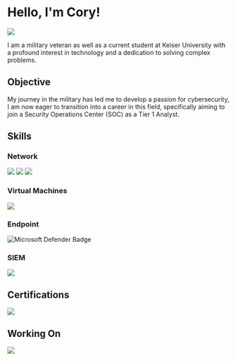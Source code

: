 # Hello, I'm Cory!
<a href="https://www.linkedin.com/in/corypetertremblay/" target="_blank" rel="noopener noreferrer">
  <img src="https://img.shields.io/badge/-LinkedIn-0072b1?&style=for-the-badge&logo=linkedin&logoColor=white" />
</a>

I am a military veteran as well as a current student at Keiser University with a profound interest in technology and a dedication to solving complex problems. 

## Objective
My journey in the military has led me to develop a passion for cybersecurity, I am now eager to transition into a career in this field, specifically aiming to join a Security Operations Center (SOC) as a Tier 1 Analyst.

## Skills

### Network
<div>
   <img src="https://img.shields.io/badge/Linux-000000?style=for-the-badge&logo=linux&logoColor=white" /> 
   <img src="https://img.shields.io/badge/Pi--hole-96060C?style=for-the-badge&logo=raspberry-pi&logoColor=red" />
   <img src="https://img.shields.io/badge/SQL-Database-orange?style=for-the-badge&logo=sql&logoColor=white" />

</div>

### Virtual Machines
<div>
   <img src="https://img.shields.io/badge/Oracle%20VirtualBox-183A61?style=for-the-badge&logo=virtualbox&logoColor=blue" />

</div>

### Endpoint
<div>
  <img src="https://img.shields.io/badge/-Microsoft%20Defender-ADD8E6?style=for-the-badge&logo=microsoft&logoColor=white" alt="Microsoft Defender Badge" />

</div>

### SIEM
<div>
   <img src="https://img.shields.io/badge/-Wireshark-1679A7?&style=for-the-badge&logo=Wireshark&logoColor=white" />

</div>

## Certifications
<div>
  <img src="https://img.shields.io/badge/CCST%20Cybersecurity-2E4C6D?style=for-the-badge&logo=security&logoColor=white" />
  
</div>

## Working On
<div>
  <img src="https://img.shields.io/badge/Google%20Cybersecurity-4285F4?style=for-the-badge&logo=google&logoColor=white" />
</div>
